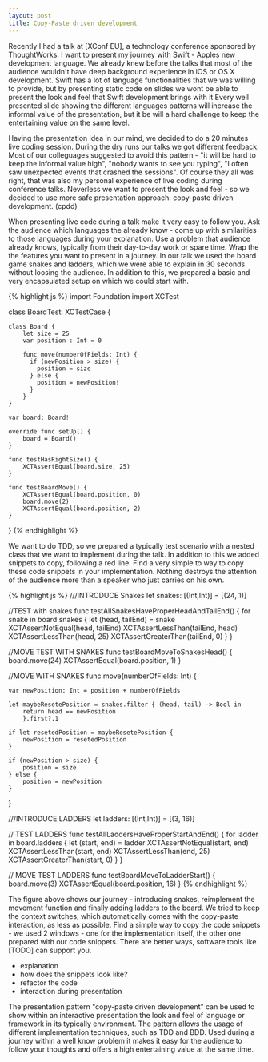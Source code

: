 ```yaml
---
layout: post
title: Copy-Paste driven development
---
```


Recently I had a talk at [XConf EU], a technology
conference sponsored by ThoughtWorks. I want to present
my journey with Swift - Apples new development language.
We already knew before the talks that most of the audience
wouldn't have deep background experience in iOS or OS X development.
Swift has a lot of language functionalities that we was willing to provide,
but by presenting static code on slides we wont be able to
present the look and feel that Swift development brings with it
Every well presented slide showing the different languages patterns
will increase the informal value of the presentation,
but it be will a hard challenge to keep the entertaining value on the same level.

Having the presentation idea in our mind, we decided to do a 20 minutes live coding session.
During the dry runs our talks we got different feedback. Most of our colleguages
suggested to avoid this pattern - "it will be hard to keep the informal value high",
"nobody wants to see you typing", "I often saw unexpected events that crashed the sessions".
Of course they all was right, that was also my personal experience of live coding during
conference talks. Neverless we want to present the look and feel - so we decided to use more
safe presentation approach: copy-paste driven development. (cpdd)

When presenting live code during a talk make it very easy to follow you.
Ask the audience which languages the already know - come up with similarities to those
languages during your explanation. Use a problem that audience already knows, typically from
their day-to-day work or spare time. Wrap the the features you want to present in a journey.
In our talk we used the board game snakes and ladders, which we were able to explain in 30
seconds without loosing the audience. In addition to this, we prepared a basic and very
encapsulated setup on which we could start with.


{% highlight js %}
import Foundation
import XCTest

class BoardTest: XCTestCase {

    class Board {
        let size = 25
        var position : Int = 0

        func move(numberOfFields: Int) {
          if (newPosition > size) {
            position = size
          } else {
            position = newPosition!
          }
        }
    }

    var board: Board!

    override func setUp() {
        board = Board()
    }

    func testHasRightSize() {
        XCTAssertEqual(board.size, 25)
    }

    func testBoardMove() {
        XCTAssertEqual(board.position, 0)
        board.move(2)
        XCTAssertEqual(board.position, 2)
    }
}
{% endhighlight %}

We want to do TDD, so we prepared a typically test scenario with a nested class
that we want to implement during the talk. In addition to this we added snippets
to copy, following a red line. Find a very simple to way to copy these code snippets in your
implementation. Nothing destroys the attention of the audience more than
a speaker who just carries on his own.

{% highlight js %}
///INTRODUCE Snakes
let snakes: [(Int,Int)] = [(24, 1)]

//TEST with snakes
func testAllSnakesHaveProperHeadAndTailEnd() {
    for snake in board.snakes {
        let (head, tailEnd) = snake
        XCTAssertNotEqual(head, tailEnd)
        XCTAssertLessThan(tailEnd, head)
        XCTAssertLessThan(head, 25)
        XCTAssertGreaterThan(tailEnd, 0)
    }
}

//MOVE TEST WITH SNAKES
func testBoardMoveToSnakesHead() {
    board.move(24)
    XCTAssertEqual(board.position, 1)
}

//MOVE WITH SNAKES
func move(numberOfFields: Int) {

    var newPosition: Int = position + numberOfFields

    let maybeResetePosition = snakes.filter { (head, tail) -> Bool in
        return head == newPosition
        }.first?.1

    if let resetedPosition = maybeResetePosition {
        newPosition = resetedPosition
    }

    if (newPosition > size) {
        position = size
    } else {
        position = newPosition
    }
}

///INTRODUCE LADDERS
let ladders: [(Int,Int)] = [(3, 16)]

// TEST LADDERS
func testAllLaddersHaveProperStartAndEnd() {
    for ladder in board.ladders {
        let (start, end) = ladder
        XCTAssertNotEqual(start, end)
        XCTAssertLessThan(start, end)
        XCTAssertLessThan(end, 25)
        XCTAssertGreaterThan(start, 0)
    }
}

// MOVE TEST LADDERS
func testBoardMoveToLadderStart() {
    board.move(3)
    XCTAssertEqual(board.position, 16)
}
{% endhighlight %}

The figure above shows our journey - introducing snakes, reimplement the movement
function and finally adding ladders to the board. We tried to keep the context
switches, which automatically comes with the copy-paste interaction, as less as possible.
Find a simple way to copy the code snippets - we used 2 windows - one for the implementation itself,
the other one prepared with our code snippets. There are better ways,
software tools like [TODO] can support you.

 - explanation
  - how does the snippets look like?
  - refactor the code
  - interaction during presentation


The presentation pattern "copy-paste driven development" can be used to show within an interactive presentation
 the look and feel of language or framework in its typically environment. The pattern allows the usage of different
implementation techniques, such as TDD and BDD. Used during a journey within a well know problem it makes it easy for
the audience to follow your thoughts and offers a high entertaining value at the same time.
